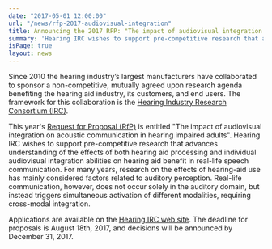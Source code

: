 ```yaml
---
date: "2017-05-01 12:00:00"
url: "/news/rfp-2017-audiovisual-integration"
title: Announcing the 2017 RFP: "The impact of audiovisual integration on acoustic communication in hearing impaired adults"
summary: 'Hearing IRC wishes to support pre-competitive research that advances understanding of the effects of both hearing aid processing and individual audiovisual integration abilities on hearing aid benefit in real-life speech communication.'
isPage: true
layout: news
---
```


Since 2010 the hearing industry’s largest manufacturers have collaborated to
sponsor a non-competitive, mutually agreed upon research agenda benefiting the
hearing aid industry, its customers, and end users. The framework for this
collaboration is the [Hearing Industry Research Consortium (IRC)](http://hearingirc.com/).

This year's [Request for Proposal (RfP)](http://rfp.hearingirc.com) is entitled
"The impact of audiovisual integration on acoustic communication in hearing
impaired adults". Hearing IRC wishes to support pre-competitive research that
advances understanding of the effects of both hearing aid processing and
individual audiovisual integration abilities on hearing aid benefit in real-life
speech communication. For many years, research on the effects of hearing-aid
use has mainly considered factors related to auditory perception. Real-life
communication, however, does not occur solely in the auditory domain, but
instead triggers simultaneous activation of different modalities, requiring
cross-modal integration.

Applications are available on the [Hearing IRC web site](http://hearingirc.com/).
The deadline for proposals is August 18th, 2017, and decisions will be announced
by December 31, 2017.

